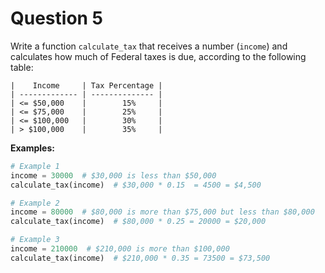 # Question 5

Write a function `calculate_tax` that receives a number (`income`) and calculates how much of Federal taxes is due, according to the following table:

```
|    Income     | Tax Percentage |
| ------------- | -------------- |
| <= $50,000    |        15%     |
| <= $75,000    |        25%     |
| <= $100,000   |        30%     |
| > $100,000    |        35%     |
```

**Examples:**

```python
# Example 1
income = 30000  # $30,000 is less than $50,000
calculate_tax(income)  # $30,000 * 0.15  = 4500 = $4,500

# Example 2
income = 80000  # $80,000 is more than $75,000 but less than $80,000
calculate_tax(income)  # $80,000 * 0.25 = 20000 = $20,000

# Example 3
income = 210000  # $210,000 is more than $100,000
calculate_tax(income)  # $210,000 * 0.35 = 73500 = $73,500
```

